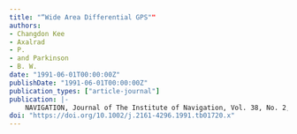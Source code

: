 ```yaml
---
title: "“Wide Area Differential GPS""
authors:
- Changdon Kee
- Axalrad
- P.
- and Parkinson
- B. W.
date: "1991-06-01T00:00:00Z"
publishDate: "1991-06-01T00:00:00Z"
publication_types: ["article-journal"]
publication: |-
    NAVIGATION, Journal of The Institute of Navigation, Vol. 38, No. 2, Summer, 1991, pp. 123-145
doi: "https://doi.org/10.1002/j.2161-4296.1991.tb01720.x"
---
```

